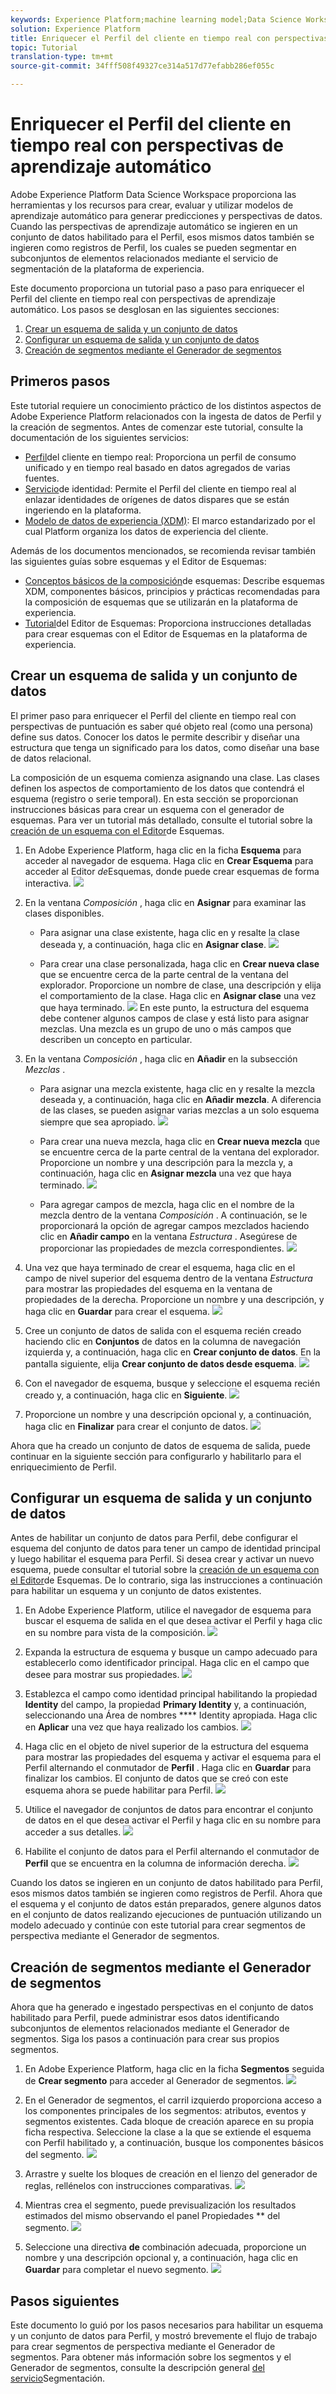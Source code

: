 ```yaml
---
keywords: Experience Platform;machine learning model;Data Science Workspace;Real-time Customer Profile;popular topics
solution: Experience Platform
title: Enriquecer el Perfil del cliente en tiempo real con perspectivas de aprendizaje automático
topic: Tutorial
translation-type: tm+mt
source-git-commit: 34fff508f49327ce314a517d77efabb286ef055c

---
```



# Enriquecer el Perfil del cliente en tiempo real con perspectivas de aprendizaje automático

Adobe Experience Platform Data Science Workspace proporciona las herramientas y los recursos para crear, evaluar y utilizar modelos de aprendizaje automático para generar predicciones y perspectivas de datos. Cuando las perspectivas de aprendizaje automático se ingieren en un conjunto de datos habilitado para el Perfil, esos mismos datos también se ingieren como registros de Perfil, los cuales se pueden segmentar en subconjuntos de elementos relacionados mediante el servicio de segmentación de la plataforma de experiencia.

Este documento proporciona un tutorial paso a paso para enriquecer el Perfil del cliente en tiempo real con perspectivas de aprendizaje automático. Los pasos se desglosan en las siguientes secciones:

1. [Crear un esquema de salida y un conjunto de datos](#create-an-output-schema-and-dataset)
2. [Configurar un esquema de salida y un conjunto de datos](#configure-an-output-schema-and-dataset)
3. [Creación de segmentos mediante el Generador de segmentos](#create-segments-using-the-segment-builder)

## Primeros pasos

Este tutorial requiere un conocimiento práctico de los distintos aspectos de Adobe Experience Platform relacionados con la ingesta de datos de Perfil y la creación de segmentos. Antes de comenzar este tutorial, consulte la documentación de los siguientes servicios:

* [Perfil](../../rtcdp/home.md)del cliente en tiempo real: Proporciona un perfil de consumo unificado y en tiempo real basado en datos agregados de varias fuentes.
* [Servicio](../../identity-service/home.md)de identidad: Permite el Perfil del cliente en tiempo real al enlazar identidades de orígenes de datos dispares que se están ingeriendo en la plataforma.
* [Modelo de datos de experiencia (XDM)](../../xdm/home.md): El marco estandarizado por el cual Platform organiza los datos de experiencia del cliente.

Además de los documentos mencionados, se recomienda revisar también las siguientes guías sobre esquemas y el Editor de Esquemas:

* [Conceptos básicos de la composición](../../xdm/schema/composition.md)de esquemas: Describe esquemas XDM, componentes básicos, principios y prácticas recomendadas para la composición de esquemas que se utilizarán en la plataforma de experiencia.
* [Tutorial](../../xdm/tutorials/create-schema-ui.md)del Editor de Esquemas: Proporciona instrucciones detalladas para crear esquemas con el Editor de Esquemas en la plataforma de experiencia.

## Crear un esquema de salida y un conjunto de datos

El primer paso para enriquecer el Perfil del cliente en tiempo real con perspectivas de puntuación es saber qué objeto real (como una persona) define sus datos. Conocer los datos le permite describir y diseñar una estructura que tenga un significado para los datos, como diseñar una base de datos relacional.

La composición de un esquema comienza asignando una clase. Las clases definen los aspectos de comportamiento de los datos que contendrá el esquema (registro o serie temporal). En esta sección se proporcionan instrucciones básicas para crear un esquema con el generador de esquemas. Para ver un tutorial más detallado, consulte el tutorial sobre la [creación de un esquema con el Editor](../../xdm/tutorials/create-schema-ui.md)de Esquemas.

1. En Adobe Experience Platform, haga clic en la ficha **Esquema** para acceder al navegador de esquema. Haga clic en **Crear Esquema** para acceder al Editor *de*Esquemas, donde puede crear esquemas de forma interactiva.
   ![](../images/models-recipes/enrich-rtcdp/schema_browser.png)

2. En la ventana *Composición* , haga clic en **Asignar** para examinar las clases disponibles.
   * Para asignar una clase existente, haga clic en y resalte la clase deseada y, a continuación, haga clic en **Asignar clase**.
      ![](../images/models-recipes/enrich-rtcdp/existing_class.png)

   * Para crear una clase personalizada, haga clic en **Crear nueva clase** que se encuentre cerca de la parte central de la ventana del explorador. Proporcione un nombre de clase, una descripción y elija el comportamiento de la clase. Haga clic en **Asignar clase** una vez que haya terminado.
      ![](../images/models-recipes/enrich-rtcdp/create_new_class.png)
   En este punto, la estructura del esquema debe contener algunos campos de clase y está listo para asignar mezclas. Una mezcla es un grupo de uno o más campos que describen un concepto en particular.

3. En la ventana *Composición* , haga clic en **Añadir** en la subsección *Mezclas* .
   * Para asignar una mezcla existente, haga clic en y resalte la mezcla deseada y, a continuación, haga clic en **Añadir mezcla**. A diferencia de las clases, se pueden asignar varias mezclas a un solo esquema siempre que sea apropiado.
      ![](../images/models-recipes/enrich-rtcdp/existing_mixin.png)

   * Para crear una nueva mezcla, haga clic en **Crear nueva mezcla** que se encuentre cerca de la parte central de la ventana del explorador. Proporcione un nombre y una descripción para la mezcla y, a continuación, haga clic en **Asignar mezcla** una vez que haya terminado.
      ![](../images/models-recipes/enrich-rtcdp/create_new_mixin.png)

   * Para agregar campos de mezcla, haga clic en el nombre de la mezcla dentro de la ventana *Composición* . A continuación, se le proporcionará la opción de agregar campos mezclados haciendo clic en **Añadir campo** en la ventana *Estructura* . Asegúrese de proporcionar las propiedades de mezcla correspondientes.
      ![](../images/models-recipes/enrich-rtcdp/mixin_properties.png)

4. Una vez que haya terminado de crear el esquema, haga clic en el campo de nivel superior del esquema dentro de la ventana *Estructura* para mostrar las propiedades del esquema en la ventana de propiedades de la derecha. Proporcione un nombre y una descripción, y haga clic en **Guardar** para crear el esquema.
   ![](../images/models-recipes/enrich-rtcdp/save_schema.png)

5. Cree un conjunto de datos de salida con el esquema recién creado haciendo clic en **Conjuntos** de datos en la columna de navegación izquierda y, a continuación, haga clic en **Crear conjunto de datos**. En la pantalla siguiente, elija **Crear conjunto de datos desde esquema**.
   ![](../images/models-recipes/enrich-rtcdp/dataset_overview.png)

6. Con el navegador de esquema, busque y seleccione el esquema recién creado y, a continuación, haga clic en **Siguiente**.
   ![](../images/models-recipes/enrich-rtcdp/choose_schema.png)

7. Proporcione un nombre y una descripción opcional y, a continuación, haga clic en **Finalizar** para crear el conjunto de datos.
   ![](../images/models-recipes/enrich-rtcdp/configure_dataset.png)

Ahora que ha creado un conjunto de datos de esquema de salida, puede continuar en la siguiente sección para configurarlo y habilitarlo para el enriquecimiento de Perfil.

## Configurar un esquema de salida y un conjunto de datos

Antes de habilitar un conjunto de datos para Perfil, debe configurar el esquema del conjunto de datos para tener un campo de identidad principal y luego habilitar el esquema para Perfil. Si desea crear y activar un nuevo esquema, puede consultar el tutorial sobre la [creación de un esquema con el Editor](../../xdm/tutorials/create-schema-ui.md)de Esquemas. De lo contrario, siga las instrucciones a continuación para habilitar un esquema y un conjunto de datos existentes.

1. En Adobe Experience Platform, utilice el navegador de esquema para buscar el esquema de salida en el que desea activar el Perfil y haga clic en su nombre para vista de la composición.
   ![](../images/models-recipes/enrich-rtcdp/schemas.png)

2. Expanda la estructura de esquema y busque un campo adecuado para establecerlo como identificador principal. Haga clic en el campo que desee para mostrar sus propiedades.
   ![](../images/models-recipes/enrich-rtcdp/schema_structure.png)

3. Establezca el campo como identidad principal habilitando la propiedad **Identity** del campo, la propiedad **Primary Identity** y, a continuación, seleccionando una Área de nombres **** Identity apropiada. Haga clic en **Aplicar** una vez que haya realizado los cambios.
   ![](../images/models-recipes/enrich-rtcdp/set_identity.png)

4. Haga clic en el objeto de nivel superior de la estructura del esquema para mostrar las propiedades del esquema y activar el esquema para el Perfil alternando el conmutador de **Perfil** . Haga clic en **Guardar** para finalizar los cambios. El conjunto de datos que se creó con este esquema ahora se puede habilitar para Perfil.
   ![](../images/models-recipes/enrich-rtcdp/enable_schema.png)

5. Utilice el navegador de conjuntos de datos para encontrar el conjunto de datos en el que desea activar el Perfil y haga clic en su nombre para acceder a sus detalles.
   ![](../images/models-recipes/enrich-rtcdp/datasets.png)

6. Habilite el conjunto de datos para el Perfil alternando el conmutador de **Perfil** que se encuentra en la columna de información derecha.
   ![](../images/models-recipes/enrich-rtcdp/enable_dataset.png)

Cuando los datos se ingieren en un conjunto de datos habilitado para Perfil, esos mismos datos también se ingieren como registros de Perfil. Ahora que el esquema y el conjunto de datos están preparados, genere algunos datos en el conjunto de datos realizando ejecuciones de puntuación utilizando un modelo adecuado y continúe con este tutorial para crear segmentos de perspectiva mediante el Generador de segmentos.

## Creación de segmentos mediante el Generador de segmentos

Ahora que ha generado e ingestado perspectivas en el conjunto de datos habilitado para Perfil, puede administrar esos datos identificando subconjuntos de elementos relacionados mediante el Generador de segmentos. Siga los pasos a continuación para crear sus propios segmentos.

1. En Adobe Experience Platform, haga clic en la ficha **Segmentos** seguida de **Crear segmento** para acceder al Generador de segmentos.
   ![](../images/models-recipes/enrich-rtcdp/segments_overview.png)

2. En el Generador de segmentos, el carril izquierdo proporciona acceso a los componentes principales de los segmentos: atributos, eventos y segmentos existentes. Cada bloque de creación aparece en su propia ficha respectiva. Seleccione la clase a la que se extiende el esquema con Perfil habilitado y, a continuación, busque los componentes básicos del segmento.
   ![](../images/models-recipes/enrich-rtcdp/segment_builder.png)

3. Arrastre y suelte los bloques de creación en el lienzo del generador de reglas, rellénelos con instrucciones comparativas.
   ![](../images/models-recipes/enrich-rtcdp/drag_fill.gif)

4. Mientras crea el segmento, puede previsualización los resultados estimados del mismo observando el panel Propiedades ** del segmento.
   ![](../images/models-recipes/enrich-rtcdp/preview_segment.gif)

5. Seleccione una directiva **de** combinación adecuada, proporcione un nombre y una descripción opcional y, a continuación, haga clic en **Guardar** para completar el nuevo segmento.
   ![](../images/models-recipes/enrich-rtcdp/save_segment.png)


## Pasos siguientes

Este documento lo guió por los pasos necesarios para habilitar un esquema y un conjunto de datos para Perfil, y mostró brevemente el flujo de trabajo para crear segmentos de perspectiva mediante el Generador de segmentos. Para obtener más información sobre los segmentos y el Generador de segmentos, consulte la descripción general [del servicio](../../segmentation/home.md)Segmentación.